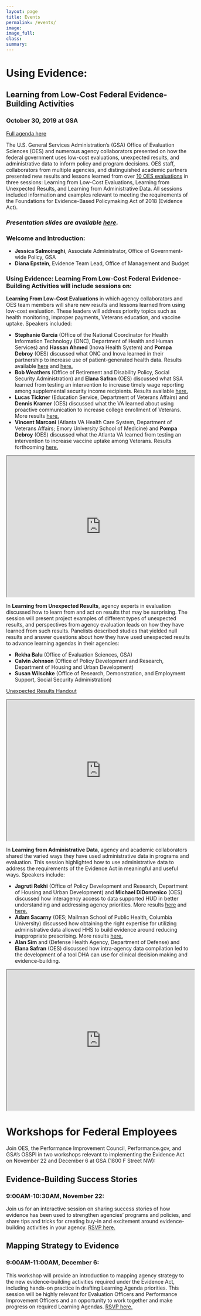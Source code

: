 ```yaml
---
layout: page
title: Events
permalink: /events/
image:
image_full: 
class:
summary: 
---
```

# Using Evidence: 
## Learning from Low-Cost Federal Evidence-Building Activities 
### October 30, 2019 at GSA
<a href="{{ '/assets/files/event-agenda-2019.pdf' | prepend: site.baseurl }}">Full agenda here</a>

The U.S. General Services Administration’s (GSA) Office of Evaluation Sciences (OES) and numerous agency collaborators presented on how the federal government uses low-cost evaluations, unexpected results, and administrative data to inform policy and program decisions. OES staff, collaborators from multiple agencies, and distinguished academic partners presented new results and lessons learned from over <a href="https://oes.gsa.gov/work/">10 OES evaluations</a> in three sessions: Learning from Low-Cost Evaluations, Learning from Unexpected Results, and Learning from Administrative Data. All sessions included information and examples relevant to meeting the requirements of the Foundations for Evidence-Based Policymaking Act of 2018 (Evidence Act). 

### *Presentation slides are available <a href="{{ '/assets/files/oes-event-slides-2019.pdf' | prepend: site.baseurl }}">here</a>.*

### Welcome and Introduction: 
 - **Jessica Salmoiraghi**, Associate Administrator, Office of Government-wide Policy, GSA
 - **Diana Epstein**, Evidence Team Lead, Office of Management and Budget

### Using Evidence: Learning From Low-Cost Federal Evidence-Building Activities will include sessions on: 

**Learning From Low-Cost Evaluations**
in which agency collaborators and OES team members  will share new results and lessons learned from using low-cost evaluation. These leaders will address priority topics such as health monitoring, improper payments, Veterans education, and vaccine uptake. Speakers included: 

  - **Stephanie Garcia** (Office of the National Coordinator for Health Information Technology (ONC), Department of Health and Human Services) and **Hassan Ahmed** (Inova Health System) and **Pompa Debroy** (OES) discussed what ONC and Inova learned in their partnership to increase use of patient-generated health data. Results available <a href="https://oes.gsa.gov/projects/patient-health-data-patient-reminders/">here</a> and <a href="https://oes.gsa.gov/projects/patient-health-data-provider-encouragement/">here.</a> 
  - **Bob Weathers** (Office of Retirement and Disability Policy, Social Security Administration) and **Elana Safran** (OES) discussed what SSA learned from testing an intervention to increase timely wage reporting among supplemental security income recipients. Results available <a href="https://oes.gsa.gov/projects/ssi-wage-reporting/">here.</a>
  - **Lucas Tickner** (Education Service, Department of Veterans Affairs) and **Dennis Kramer** (OES) discussed what the VA learned about using proactive communication to increase college enrollment of Veterans. More results <a href="https://oes.gsa.gov/projects/gi-bill-proactive-communication/">here.</a>
  - **Vincent Marconi** (Atlanta VA Health Care System, Department of Veterans Affairs; Emory University School of Medicine) and **Pompa Debroy** (OES) discussed what the Atlanta VA learned from testing an intervention to increase vaccine uptake among Veterans. Results forthcoming <a href="https://oes.gsa.gov/projects/increasing-adult-vaccines-atlanta-va/">here.</a>
  
  <iframe src="https://www.youtube.com/embed/B8G3hkaXadk" width="512" height="384"></iframe>

In **Learning from Unexpected Results**, agency experts in evaluation discussed how to learn from and act on results that may be surprising. The session will present project examples of different types of unexpected results, and perspectives from agency evaluation leads on how they have learned from such results.  Panelists described studies that yielded null results and answer questions about how they have used unexpected results to advance learning agendas in their agencies:
  - **Rekha Balu** (Office of Evaluation Sciences, GSA)
  - **Calvin Johnson** (Office of Policy Development and Research, Department of Housing and Urban Development) 
  - **Susan Wilschke** (Office of Research, Demonstration, and Employment Support, Social Security Administration) 
  
  <a href="{{ '/assets/files/unexpected-results-2-pager.pdf' | prepend: site.baseurl }}">Unexpected Results Handout</a>
  
  <iframe src="https://www.youtube.com/embed/izP4xGku5Uk" width="512" height="384"></iframe>

In **Learning from Administrative Data**, agency and academic collaborators shared the varied ways  they have used administrative data in programs and evaluation. This session highlighted how to use administrative data to address the requirements of the Evidence Act in meaningful and useful ways. Speakers include: 
  - **Jagruti Rekhi** (Office of Policy Development and Research, Department of Housing and Urban Development) and **Michael DiDomenico** (OES) discussed how interagency access to data supported HUD in better understanding and addressing agency priorities. More results <a href="https://oes.gsa.gov/projects/increasing-fafsa-completion-nycha/">here</a> and <a href="https://oes.gsa.gov/projects/increasing-fafsa-completion-seattle-and-king-county/">here.</a>
  - **Adam Sacarny** (OES; Mailman School of Public Health, Columbia University) discussed how obtaining the right expertise for utilizing administrative data allowed HHS to build evidence around reducing inappropriate prescribing. More results <a href="https://oes.gsa.gov/projects/quetiapine-prescribing/">here.</a> 
  - **Alan Sim** and (Defense Health Agency, Department of Defense) and **Elana Safran** (OES) discussed how intra-agency data compilation led to the development of a tool DHA can use for clinical decision making and evidence-building. 
  
  <iframe src="https://www.youtube.com/embed/iPzguLOo89Y" width="512" height="384"></iframe>
  

# Workshops for Federal Employees
Join OES, the Performance Improvement Council, Performance.gov, and GSA’s OSSPI in two workshops relevant to implementing the Evidence Act on November 22 and December 6 at GSA (1800 F Street NW): 

## Evidence-Building Success Stories
### 9:00AM-10:30AM, November 22: 
Join us for an interactive session on sharing success stories of how evidence has been used to strengthen agencies’ programs and policies, and share tips and tricks for creating buy-in and excitement around evidence-building activities in your agency. <a href="https://www.eventbrite.com/e/osspi-fall-training-evidence-building-success-stories-for-federal-employees-only-tickets-75358684855">RSVP here.</a>

## Mapping Strategy to Evidence
### 9:00AM-11:00AM, December 6:
This workshop will provide an introduction to mapping agency strategy to the new evidence-building activities required under the Evidence Act, including hands-on practice in drafting Learning Agenda priorities. This session will be highly relevant for Evaluation Officers and Performance Improvement Officers and an opportunity to work together and make progress on required Learning Agendas. <a href="https://www.eventbrite.com/e/osspi-fall-training-mapping-strategy-to-evidence-for-federal-employees-only-tickets-75360947623">RSVP here.</a>

